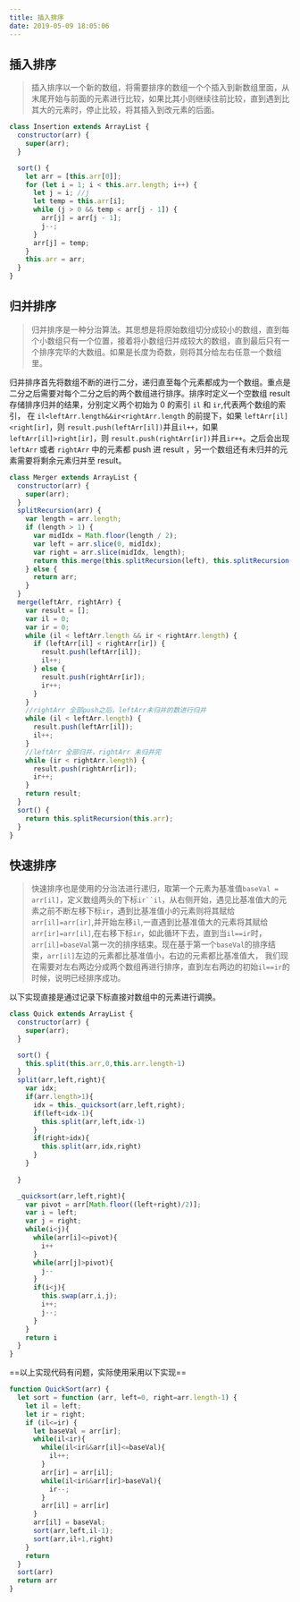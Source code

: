 ```yaml
---
title: 插入排序
date: 2019-05-09 18:05:06
---
```


## 插入排序

> 插入排序以一个新的数组，将需要排序的数组一个个插入到新数组里面，从末尾开始与前面的元素进行比较，如果比其小则继续往前比较，直到遇到比其大的元素时，停止比较，将其插入到改元素的后面。

```js
class Insertion extends ArrayList {
  constructor(arr) {
    super(arr);
  }

  sort() {
    let arr = [this.arr[0]];
    for (let i = 1; i < this.arr.length; i++) {
      let j = i; //j
      let temp = this.arr[i];
      while (j > 0 && temp < arr[j - 1]) {
        arr[j] = arr[j - 1];
        j--;
      }
      arr[j] = temp;
    }   
    this.arr = arr;
  }
}
```

## 归并排序

> 归并排序是一种分治算法。其思想是将原始数组切分成较小的数组，直到每个小数组只有一个位置，接着将小数组归并成较大的数组，直到最后只有一个排序完毕的大数组。如果是长度为奇数，则将其分给左右任意一个数组里。

归并排序首先将数组不断的进行二分，递归直至每个元素都成为一个数组。重点是二分之后需要对每个二分之后的两个数组进行排序。排序时定义一个空数组 result 存储排序归并的结果，分别定义两个初始为 0 的索引 `il` 和 `ir`,代表两个数组的索引， 在 `il<leftArr.length&&ir<rightArr.length` 的前提下，如果 `leftArr[il]<right[ir]`，则 `result.push(leftArr[il])`并且`il++`，如果 `leftArr[il]>right[ir]`，则 `result.push(rightArr[ir])`并且`ir++`。之后会出现 `leftArr` 或者 `rightArr` 中的元素都 push 进 result ，另一个数组还有未归并的元素需要将剩余元素归并至 result。

```js
class Merger extends ArrayList {
  constructor(arr) {
    super(arr);
  }
  splitRecursion(arr) {
    var length = arr.length;
    if (length > 1) {
      var midIdx = Math.floor(length / 2);
      var left = arr.slice(0, midIdx);
      var right = arr.slice(midIdx, length);
      return this.merge(this.splitRecursion(left), this.splitRecursion(right));
    } else {
      return arr;
    }
  }
  merge(leftArr, rightArr) {
    var result = [];
    var il = 0;
    var ir = 0;
    while (il < leftArr.length && ir < rightArr.length) {
      if (leftArr[il] < rightArr[ir]) {
        result.push(leftArr[il]);
        il++;
      } else {
        result.push(rightArr[ir]);
        ir++;
      }
    }
    //rightArr 全部push之后，leftArr未归并的数进行归并
    while (il < leftArr.length) {
      result.push(leftArr[il]);
      il++;
    }
    //leftArr 全部归并，rightArr 未归并完
    while (ir < rightArr.length) {
      result.push(rightArr[ir]);
      ir++;
    }
    return result;
  }
  sort() {
    return this.splitRecursion(this.arr);
  }
}
```

## 快速排序

> 快速排序也是使用的分治法进行递归，取第一个元素为基准值`baseVal = arr[il]`，定义数组两头的下标` ir``il `，从右侧开始，遇见比基准值大的元素之前不断左移下标`ir`，遇到比基准值小的元素则将其赋给`arr[il]=arr[ir]`,并开始左移`il`,一直遇到比基准值大的元素将其赋给`arr[ir]=arr[il]`,在右移下标`ir`，如此循环下去，直到当`il==ir`时，`arr[il]=baseVal`第一次的排序结束。现在基于第一个`baseVal`的排序结束，`arr[il]`左边的元素都比基准值小，右边的元素都比基准值大， 我们现在需要对左右两边分成两个数组再进行排序，直到左右两边的初始`il==ir`的时候，说明已经排序成功。

以下实现直接是通过记录下标直接对数组中的元素进行调换。

```js
class Quick extends ArrayList {
  constructor(arr) {
    super(arr);
  }

  sort() {
    this.split(this.arr,0,this.arr.length-1)
  }
  split(arr,left,right){
    var idx;
    if(arr.length>1){
      idx = this._quicksort(arr,left,right);
      if(left<idx-1){
        this.split(arr,left,idx-1)
      }
      if(right>idx){
        this.split(arr,idx,right)
      }
    }
    
  }

  _quicksort(arr,left,right){
    var pivot = arr[Math.floor((left+right)/2)];
    var i = left;
    var j = right;
    while(i<j){
      while(arr[i]<=pivot){
        i++
      }
      while(arr[j]>pivot){
        j--
      }
      if(i<j){
        this.swap(arr,i,j);
        i++;
        j--;
      }
    }
    return i
  }
}
```

==以上实现代码有问题，实际使用采用以下实现==
```js
function QuickSort(arr) {
  let sort = function (arr, left=0, right=arr.length-1) {
    let il = left;
    let ir = right;
    if (il<=ir) {
      let baseVal = arr[ir];
      while(il<ir){
        while(il<ir&&arr[il]<=baseVal){
          il++;
        }
        arr[ir] = arr[il];
        while(il<ir&&arr[ir]>baseVal){
          ir--;
        }
        arr[il] = arr[ir]
      }
      arr[il] = baseVal;
      sort(arr,left,il-1);
      sort(arr,il+1,right)
    }
    return
  }
  sort(arr)
  return arr
}
```